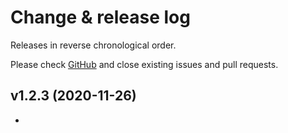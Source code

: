 # Change & release log

Releases in reverse chronological order.

Please check [GitHub](https://github.com/micro-os-plus/<project-name>-xpack/issues/) and close existing issues and pull requests.

## v1.2.3 (2020-11-26)

- [#123]: ...
